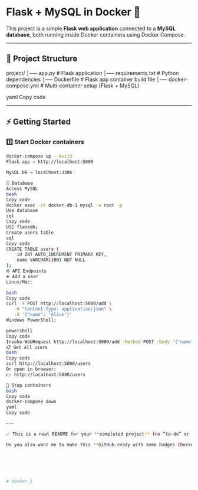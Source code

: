# Flask + MySQL in Docker 🐳

This project is a simple **Flask web application** connected to a **MySQL database**, both running inside Docker containers using Docker Compose.

---

## 📌 Project Structure
project/
│── app.py # Flask application
│── requirements.txt # Python dependencies
│── Dockerfile # Flask app container build file
│── docker-compose.yml # Multi-container setup (Flask + MySQL)

yaml
Copy code

---

## ⚡ Getting Started

### 1️⃣ Start Docker containers
```bash
docker-compose up --build
Flask app → http://localhost:5000

MySQL DB → localhost:3306

🗄️ Database
Access MySQL
bash
Copy code
docker exec -it docker-db-1 mysql -u root -p
Use database
sql
Copy code
USE flaskdb;
Create users table
sql
Copy code
CREATE TABLE users (
    id INT AUTO_INCREMENT PRIMARY KEY,
    name VARCHAR(100) NOT NULL
);
🌐 API Endpoints
➕ Add a user
Linux/Mac:

bash
Copy code
curl -X POST http://localhost:5000/add \
   -H "Content-Type: application/json" \
   -d '{"name": "Alice"}'
Windows PowerShell:

powershell
Copy code
Invoke-WebRequest http://localhost:5000/add -Method POST -Body '{"name":"Alice"}' -ContentType 'application/json'
📋 Get all users
bash
Copy code
curl http://localhost:5000/users
Or open in browser:
👉 http://localhost:5000/users

🛑 Stop containers
bash
Copy code
docker-compose down
yaml
Copy code

---

✅ This is a neat README for your **completed project** (no “to-do” or future parts).  

Do you also want me to make this **GitHub-ready with some badges (Docker, Python, Flask, MySQL)** so it looks even more professional?






#   d o c k e r _ 1 
 
 
